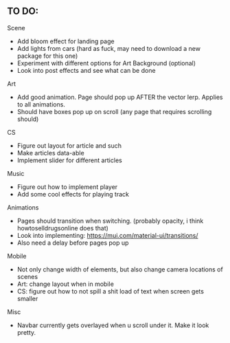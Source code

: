 ## TO DO:

Scene
 - Add bloom effect for landing page
 - Add lights from cars (hard as fuck, may need to download a new package for this one)
 - Experiment with different options for Art Background (optional)
 - Look into post effects and see what can be done

Art
 - Add good animation. Page should pop up AFTER the vector lerp. Applies to all animations.
 - Should have boxes pop up on scroll (any page that requires scrolling should)

CS
 - Figure out layout for article and such
 - Make articles data-able
 - Implement slider for different articles

Music
 - Figure out how to implement player
 - Add some cool effects for playing track

Animations
 - Pages should transition when switching. (probably opacity, i think howtoselldrugsonline does that)
 - Look into implementing: https://mui.com/material-ui/transitions/
 - Also need a delay before pages pop up

Mobile
 - Not only change width of elements, but also change camera locations of scenes
 - Art: change layout when in mobile
 - CS: figure out how to not spill a shit load of text when screen gets smaller

Misc
 - Navbar currently gets overlayed when u scroll under it. Make it look pretty. 